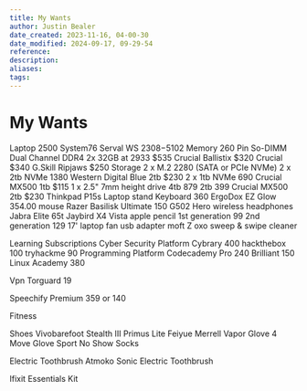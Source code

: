```yaml
---
title: My Wants
author: Justin Bealer
date_created: 2023-11-16, 04-00-30
date_modified: 2024-09-17, 09-29-54
reference: 
description: 
aliases: 
tags: 
---
```

# My Wants

Laptop 2500
  System76 Serval WS $2308-$5102
    Memory 260 Pin So-DIMM
      Dual Channel DDR4 2x 32GB at 2933 $535
        Crucial Ballistix $320
        Crucial $340
        G.Skill Ripjaws $250
    Storage
      2 x M.2 2280 (SATA or PCIe NVMe)
        2 x 2tb NVMe 1380
          Western Digital Blue 2tb $230
        2 x 1tb NVMe 690
          Crucial MX500 1tb $115
      1 x 2.5" 7mm height drive
        4tb 879
        2tb 399
          Crucial MX500 2tb $230
  Thinkpad P15s
    Laptop stand
Keyboard 360
  ErgoDox EZ Glow 354.00
mouse
    Razer Basilisk Ultimate 150
    G502 Hero
wireless headphones
    Jabra Elite 65t
    Jaybird X4
        Vista
apple pencil
    1st generation 99
    2nd generation 129
17' laptop fan
usb adapter
moft Z
oxo sweep & swipe cleaner

Learning Subscriptions
  Cyber Security Platform
    Cybrary 400
    hackthebox 100
    tryhackme 90
  Programming Platform
    Codecademy Pro 240
  Brilliant 150
  Linux Academy 380

Vpn
  Torguard 19

Speechify Premium 359 or 140

Fitness

Shoes
  Vivobarefoot
    Stealth III
    Primus Lite
  Feiyue
  Merrell
    Vapor Glove 4
    Move Glove Sport
  No Show Socks

Electric Toothbrush
  Atmoko Sonic Electric Toothbrush

Ifixit Essentials Kit
